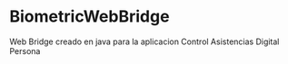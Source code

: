 # BiometricWebBridge

Web Bridge creado en java para la aplicacion Control Asistencias Digital Persona 

